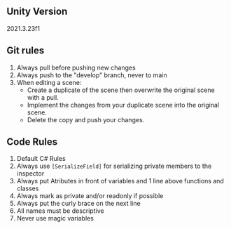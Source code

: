 ## Unity Version
2021.3.23f1

## Git rules

1. Always pull before pushing new changes
2. Always push to the "develop" branch, never to main
3. When editing a scene: 
   - Create a duplicate of the scene then overwrite the original scene with a pull.
   - Implement the changes from your duplicate scene into the original scene. 
   - Delete the copy and push your changes.

## Code Rules

1. Default C# Rules
2. Always use `[SerializeField]` for serializing private members to the inspector
3. Always put Atributes in front of variables and 1 line above functions and classes
4. Always mark as private and/or readonly if possible
5. Always put the curly brace on the next line
8. All names must be descriptive
9. Never use magic variables
